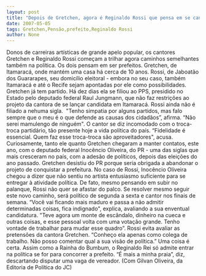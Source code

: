 ```yaml
---
layout: post
title: "Depois de Gretchen, agora é Reginaldo Rossi que pensa em se candidatar a prefeito"
date: 2007-05-05
tags: Gretchen,Pensão,prefeito,Reginaldo Rossi
author: None
---
```

Donos de carreiras artísticas de grande apelo popular, os cantores Gretchen e Reginaldo Rossi começam a trilhar agora caminhos semelhantes também na política.
Os dois pensam em ser prefeitos. Gretchen, de Itamaracá, onde mantém uma casa há cerca de 10 anos. Rossi, de Jaboatão dos Guararapes, seu domicílio eleitoral - embora no seu caso, também Itamaracá e até o Recife sejam apontadas por ele como possibilidades.
Gretchen já tem partido. Há dez dias ela se filiou ao PPS, presidido no Estado pelo deputado federal Raul Jungmann, que não faz restrições ao projeto da cantora de se lançar candidata em Itamaracá.
Rossi ainda não é filiado a nehuma sigla.&nbsp; \"Tenho simpatia por alguns partidos, mas falo sempre que o meu é o que defende as causas dos cidadãos”, afirma. “Não serei mamulengo de ninguém\".
O cantor se diz incomodado com o troca-troca partidário, tão presente hoje a vida política do país. “Fidelidade é essencial. Quem faz esse troca-troca são aproveitadores\", acusa. 
Curiosamente, tanto ele quanto Gretchen chegaram a manter contatos, este ano, com o deputado federal Inocêncio Oliveira, do&nbsp;PR - uma das siglas que mais cresceram no país, com a adesão de políticos, depois das eleições do ano passado.
Gretchen desistiu do PR porque seria obrigada a abandonar o projeto de&nbsp;conquistar a&nbsp;prefeitura. No caso de Rossi, Inocêncio Oliveira chegou a dizer que não sentiu no artista entusiasmo suficiente para se entregar à atividade política.
De fato, mesmo pensando em subir no palanque,&nbsp;Rossi não quer se afastar do palco. Se resolver mesmo seguir este novo caminho, será político de segunda a sexta e cantor nos finais de semana.
“Você vai ficando mais maduro e passa a não admitir determinadas coisas, fica indignado\", explica, avaliando a sua enventual candidatura. \"Teve agora um monte de escândalo, dinheiro na cueca e outras coisas, e esse pessoal volta com uma votação grande. Tenho vontade de trabalhar para mudar esse quadro”. 
Rossi evita avaliar as pretensões da cantora Gretchen. “Conheço ela apenas como colega de trabalho. Não posso comentar qual a sua visão&nbsp;de política.”
Uma coisa é certa. Assim como a Rainha do Bumbum, o Reginaldo Rei só admite entrar na política se for para concorrer a prefeito. “É mais a minha praia”, diz, descartando disputar uma vaga de vereador. 
(Com Gilvan Oliveira, da Editoria de Política do JC)&nbsp; 